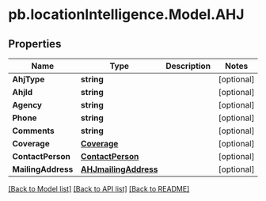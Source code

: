 # pb.locationIntelligence.Model.AHJ
## Properties

Name | Type | Description | Notes
------------ | ------------- | ------------- | -------------
**AhjType** | **string** |  | [optional] 
**AhjId** | **string** |  | [optional] 
**Agency** | **string** |  | [optional] 
**Phone** | **string** |  | [optional] 
**Comments** | **string** |  | [optional] 
**Coverage** | [**Coverage**](Coverage.md) |  | [optional] 
**ContactPerson** | [**ContactPerson**](ContactPerson.md) |  | [optional] 
**MailingAddress** | [**AHJmailingAddress**](AHJmailingAddress.md) |  | [optional] 

[[Back to Model list]](../README.md#documentation-for-models) [[Back to API list]](../README.md#documentation-for-api-endpoints) [[Back to README]](../README.md)

